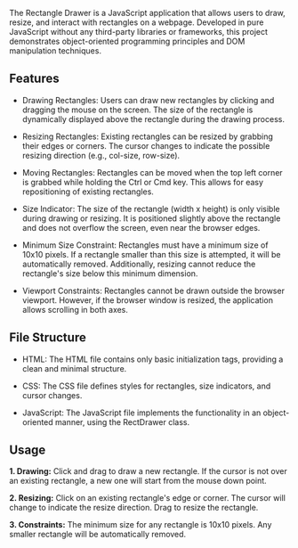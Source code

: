 The Rectangle Drawer is a JavaScript application that allows users to draw, resize, and interact with rectangles on a webpage. Developed in pure JavaScript without any third-party libraries or frameworks, this project demonstrates object-oriented programming principles and DOM manipulation techniques.

## Features

- Drawing Rectangles: Users can draw new rectangles by clicking and dragging the mouse on the screen. The size of the rectangle is dynamically displayed above the rectangle during the drawing process.

- Resizing Rectangles: Existing rectangles can be resized by grabbing their edges or corners. The cursor changes to indicate the possible resizing direction (e.g., col-size, row-size).

- Moving Rectangles: Rectangles can be moved when the top left corner is grabbed while holding the Ctrl or Cmd key. This allows for easy repositioning of existing rectangles.

- Size Indicator: The size of the rectangle (width x height) is only visible during drawing or resizing. It is positioned slightly above the rectangle and does not overflow the screen, even near the browser edges.

- Minimum Size Constraint: Rectangles must have a minimum size of 10x10 pixels. If a rectangle smaller than this size is attempted, it will be automatically removed. Additionally, resizing cannot reduce the rectangle's size below this minimum dimension.

- Viewport Constraints: Rectangles cannot be drawn outside the browser viewport. However, if the browser window is resized, the application allows scrolling in both axes.

## File Structure

- HTML: The HTML file contains only basic initialization tags, providing a clean and minimal structure.

- CSS: The CSS file defines styles for rectangles, size indicators, and cursor changes.

- JavaScript: The JavaScript file implements the functionality in an object-oriented manner, using the RectDrawer class.

## Usage

**1. Drawing:** Click and drag to draw a new rectangle. If the cursor is not over an existing rectangle, a new one will start from the mouse down point.

**2. Resizing:** Click on an existing rectangle's edge or corner. The cursor will change to indicate the resize direction. Drag to resize the rectangle.

**3. Constraints:** The minimum size for any rectangle is 10x10 pixels. Any smaller rectangle will be automatically removed.
